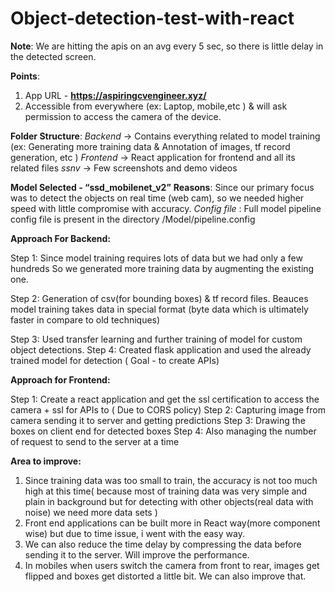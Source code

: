 # Object-detection-test-with-react

**Note**:
	We are hitting the apis on an avg every 5 sec, so there is little delay in the detected screen.


**Points**:
1. App URL - **https://aspiringcvengineer.xyz/**
2. Accessible from everywhere (ex: Laptop, mobile,etc ) & will ask permission to access the camera of the device.


**Folder Structure**:
	*Backend* -> Contains everything related to model training (ex: Generating more training data &
			Annotation of images, tf record generation, etc )
	*Frontend* -> React application for frontend  and all its related files
	*ssnv* -> Few screenshots and demo videos


**Model Selected  - “ssd_mobilenet_v2”**
**Reasons**: Since our primary focus was to detect the objects on real time (web cam),  so we needed higher speed with little compromise with accuracy.
*Config file* : Full model pipeline config file is present in the directory /Model/pipeline.config


**Approach For Backend:**

Step 1: Since model training requires lots of data but we had only a few hundreds So we generated more training data by augmenting the existing one.

Step 2: Generation of csv(for bounding boxes) & tf record files. Beauces model training takes data in special format (byte data which is ultimately  faster in compare to old techniques) 

Step 3: Used transfer learning and further training of model for custom object detections.
Step 4: Created flask application and used the already trained model for detection ( Goal - to create APIs)


**Approach for Frontend:**

Step 1: Create a react application and get the ssl certification to access the camera + ssl for APIs to ( Due to CORS policy)
Step 2: Capturing image from camera sending it to server and getting predictions
Step 3: Drawing the boxes on client end for detected boxes
Step 4: Also managing the number of request to send to the server at a time


**Area to improve:**
1. Since training data was too small to train, the accuracy is not too much high at this time( because most of training data was very simple and plain in background but for detecting with other objects(real data with noise) we need more data sets )
2. Front end applications can be built more in React way(more component wise) but due to time issue, i went with the easy way. 
3. We can also reduce the time delay by compressing the data before sending it to the server. Will improve the performance.
4. In mobiles when users switch the camera from front to rear, images get flipped and boxes get distorted a little bit. We can also improve that.




